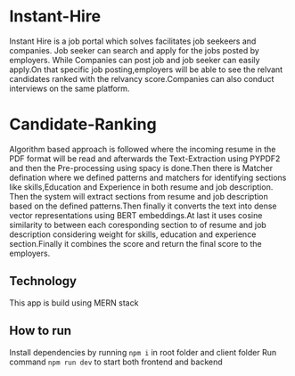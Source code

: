 # Instant-Hire

Instant Hire is a job portal which solves facilitates job seekeers and companies. Job seeker can search and apply for the jobs posted by employers. While Companies can post job and job seeker can easily apply.On that specific job posting,employers will be able to see the relvant candidates ranked with the relvancy score.Companies can also conduct interviews on the same platform.

# Candidate-Ranking

Algorithm based approach is followed where the incoming resume in the PDF format will be read and afterwards the Text-Extraction using PYPDF2 and then the Pre-processing using spacy is done.Then there is Matcher defination where we defined patterns and matchers for identifying sections like skills,Education and Experience in both resume and job description. Then the system will extract sections from resume and job description based on the defined patterns.Then finally it converts the text into dense vector representations using BERT embeddings.At last it uses cosine similarity to between each coresponding section to of resume and job description considering weight for skills, education and experience section.Finally it  combines the score and return the final score to the employers. 

## Technology
This app is build using MERN stack

## How to run
Install dependencies by running `npm i` in root folder and client folder
Run command `npm run dev` to start both frontend and backend
